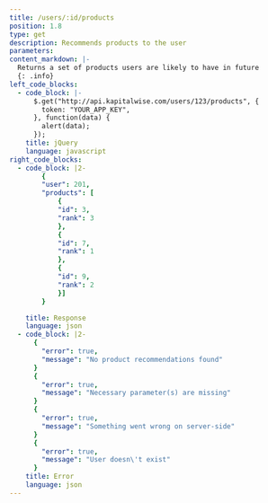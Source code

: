 ```yaml
---
title: /users/:id/products
position: 1.8
type: get
description: Recommends products to the user
parameters:
content_markdown: |-
  Returns a set of products users are likely to have in future
  {: .info}
left_code_blocks:
  - code_block: |-
      $.get("http://api.kapitalwise.com/users/123/products", {
        token: "YOUR_APP_KEY",
      }, function(data) {
        alert(data);
      });
    title: jQuery
    language: javascript
right_code_blocks:
  - code_block: |2-
        {
        "user": 201,
        "products": [
            {
            "id": 3,
            "rank": 3
            },
            {
            "id": 7,
            "rank": 1
            },
            {
            "id": 9,
            "rank": 2
            }]
        }

    title: Response
    language: json
  - code_block: |2-
      {
        "error": true,
        "message": "No product recommendations found"
      }
      {
        "error": true,
        "message": "Necessary parameter(s) are missing"
      }
      {
        "error": true,
        "message": "Something went wrong on server-side"
      }
      {
        "error": true,
        "message": "User doesn\'t exist"
      }
    title: Error
    language: json
---
```


